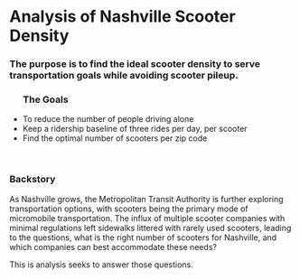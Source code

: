 <h1>Analysis of Nashville Scooter Density</h1>
    <h3>The purpose is to find the ideal scooter density to serve transportation goals while avoiding scooter pileup.</h3>
    
   <ul>
    <h3>The Goals</h3>
    <li>To reduce the number of people driving alone</li>
    <li>Keep a ridership baseline of three rides per day, per scooter</li>
    <li>Find the optimal number of scooters per zip code</li>
  </ul>
    <br>
    <h3>Backstory</h3>
    <p>As Nashville grows, the Metropolitan Transit Authority is further exploring transportation options, with scooters being the primary mode of micromobile transportation. The influx of multiple scooter companies with minimal regulations left sidewalks littered with rarely used scooters, leading to the questions, what is the right number of scooters for Nashville, and which companies can best accommodate these needs?</p>
    <p>This is analysis seeks to answer those questions.</p>

 
